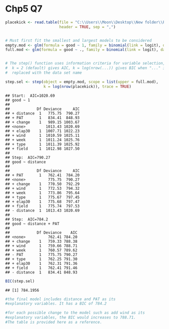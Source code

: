 Chp5 Q7
================

``` r
placekick <- read.table(file = "C:\\Users\\Moon\\Desktop\\New folder\\Placekick.csv", 
                        header = TRUE, sep = ",")


# Must first fit the smallest and largest models to be considered
empty.mod <- glm(formula = good ~ 1, family = binomial(link = logit), data = placekick)
full.mod <- glm(formula = good ~ ., family = binomial(link = logit), data = placekick)


# The step() function uses information criteria for variable selection, 
#  k = 2 (default) gives AIC, k = log(nrow(...)) gives BIC when "..." is
#  replaced with the data set name

step.sel <- step(object = empty.mod, scope = list(upper = full.mod), 
                 k = log(nrow(placekick)), trace = TRUE)
```

    ## Start:  AIC=1020.69
    ## good ~ 1
    ## 
    ##            Df Deviance     AIC
    ## + distance  1   775.75  790.27
    ## + PAT       1   834.41  848.93
    ## + change    1   989.15 1003.67
    ## <none>         1013.43 1020.69
    ## + elap30    1  1007.71 1022.23
    ## + wind      1  1010.59 1025.11
    ## + week      1  1011.24 1025.76
    ## + type      1  1011.39 1025.92
    ## + field     1  1012.98 1027.50
    ## 
    ## Step:  AIC=790.27
    ## good ~ distance
    ## 
    ##            Df Deviance     AIC
    ## + PAT       1   762.41  784.20
    ## <none>          775.75  790.27
    ## + change    1   770.50  792.29
    ## + wind      1   772.53  794.32
    ## + week      1   773.86  795.64
    ## + type      1   775.67  797.45
    ## + elap30    1   775.68  797.47
    ## + field     1   775.74  797.53
    ## - distance  1  1013.43 1020.69
    ## 
    ## Step:  AIC=784.2
    ## good ~ distance + PAT
    ## 
    ##            Df Deviance    AIC
    ## <none>          762.41 784.20
    ## + change    1   759.33 788.38
    ## + wind      1   759.66 788.71
    ## + week      1   760.57 789.62
    ## - PAT       1   775.75 790.27
    ## + type      1   762.25 791.30
    ## + elap30    1   762.31 791.36
    ## + field     1   762.41 791.46
    ## - distance  1   834.41 848.93

``` r
BIC(step.sel) 
```

    ## [1] 784.1956

``` r
#the final model includes distance and PAT as its 
#explanatory variables. It has a BIC of 784.2

#for each possible change to the model such as add wind as its
#explanatory variables, the BIC would increases to 788.71. 
#The table is provided here as a reference.
```
